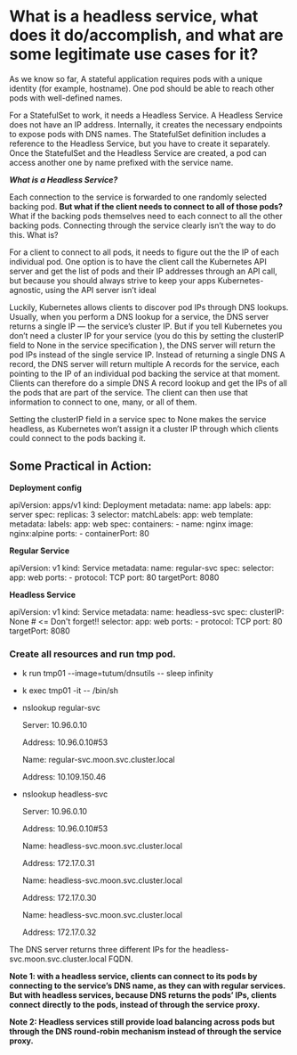 # What is a headless service, what does it do/accomplish, and what are some legitimate use cases for it?
As we know so far, A stateful application requires pods with a unique identity (for example, hostname). One pod should be able to reach other pods with well-defined names.

For a StatefulSet to work, it needs a Headless Service. A Headless Service does not have an IP address. Internally, 
it creates the necessary endpoints to expose pods with DNS names. The StatefulSet definition includes a reference to the Headless Service, 
but you have to create it separately.
Once the StatefulSet and the Headless Service are created, a pod can access another one by name prefixed with the service name.

***What is a Headless Service?***

Each connection to the service is forwarded to one randomly selected backing pod. **But what if the client needs to connect to all of those pods?** 
What if the backing pods themselves need to each connect to all the other backing pods. Connecting through the service clearly isn’t the way to do this. What is?

For a client to connect to all pods, it needs to figure out the the IP of each individual pod. One option is to have the client call the Kubernetes API server 
and get the list of pods and their IP addresses through an API call, but because you should always strive to keep your apps Kubernetes-agnostic, 
using the API server isn’t ideal

Luckily, Kubernetes allows clients to discover pod IPs through DNS lookups. Usually, when you perform a DNS lookup for a service, 
the DNS server returns a single IP — the service’s cluster IP. But if you tell Kubernetes you don’t need a cluster IP for your service 
(you do this by setting the clusterIP field to None in the service specification ), the DNS server will return the pod IPs instead of the single service IP. 
Instead of returning a single DNS A record, the DNS server will return multiple A records for the service, 
each pointing to the IP of an individual pod backing the service at that moment. Clients can therefore do a simple DNS A record lookup and get the IPs of 
all the pods that are part of the service. The client can then use that information to connect to one, many, or all of them.

Setting the clusterIP field in a service spec to None makes the service headless, as Kubernetes won’t assign it a cluster IP through which clients could connect 
to the pods backing it.

## Some Practical in Action:

**Deployment config**

apiVersion: apps/v1
kind: Deployment
metadata:
  name: app
  labels:
    app: server
spec:
  replicas: 3
  selector:
    matchLabels:
      app: web
  template:
    metadata:
      labels:
        app: web
    spec:
      containers:
      - name: nginx
        image: nginx:alpine
        ports:
        - containerPort: 80

**Regular Service**

apiVersion: v1
kind: Service
metadata:
  name: regular-svc
spec:
  selector:
    app: web
  ports:
    - protocol: TCP
      port: 80
      targetPort: 8080

**Headless Service**

apiVersion: v1
kind: Service
metadata:
  name: headless-svc
spec:
  clusterIP: None # <= Don't forget!!
  selector:
    app: web
  ports:
    - protocol: TCP
      port: 80
      targetPort: 8080

### Create all resources and run tmp pod.

- k run tmp01 --image=tutum/dnsutils -- sleep infinity

- k exec tmp01 -it -- /bin/sh

- nslookup regular-svc
  
  Server:     10.96.0.10
  
  Address:    10.96.0.10#53

  Name:   regular-svc.moon.svc.cluster.local
  
  Address: 10.109.150.46

- nslookup headless-svc
  
  Server:     10.96.0.10
  
  Address:    10.96.0.10#53

  Name:   headless-svc.moon.svc.cluster.local
  
  Address: 172.17.0.31
  
  Name:   headless-svc.moon.svc.cluster.local
  
  Address: 172.17.0.30
  
  Name:   headless-svc.moon.svc.cluster.local
  
  Address: 172.17.0.32

The DNS server returns three different IPs for the headless-svc.moon.svc.cluster.local FQDN.

**Note 1: with a headless service, clients can connect to its pods by connecting to the service’s DNS name, 
as they can with regular services. But with headless services, because DNS returns the pods’ IPs, clients connect directly to the pods, instead of through the service proxy.**

**Note 2: Headless services still provide load balancing across pods but through the DNS round-robin mechanism instead of through the service proxy.**

